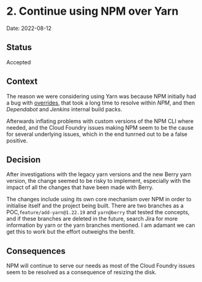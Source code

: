 # 2. Continue using NPM over Yarn

Date: 2022-08-12

## Status

Accepted

## Context

The reason we were considering using Yarn was because NPM initially had a bug with [overrides](https://github.com/npm/cli/issues/4232), that took a long time to resolve within *NPM*, and then *Dependabot* and *Jenkins* internal build packs. 

Afterwards inflating problems with custom versions of the NPM CLI where needed, and the Cloud Foundry issues making NPM seem to be the cause for several underlying issues, which in the end tunrned out to be a false positive.

## Decision

After investigations with the legacy yarn versions and the new Berry yarn version, the change seemed to be risky to implement, especially with the impact of all the changes that have been made with Berry. 

The changes include using its own core mechanism over NPM in order to initialise itself and the project being built. There are two branches as a POC,`feature/add-yarn@1.22.19` and `yarn@berry` that tested the concepts, and if these branches are deleted in the future, search Jira for more information by yarn or the yarn branches mentioned. I am adamant we can get this to work but the effort outweighs the benfit.

## Consequences

NPM will continue to serve our needs as most of the Cloud Foundry issues seem to be resolved as a consequence of resizing the disk.
